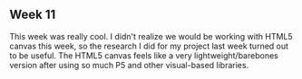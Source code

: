 ## **Week 11** ##

This week was really cool. I didn't realize we would be working with HTML5 canvas this week, so the research I did for my project last week turned out to be useful. The HTML5 canvas feels like a very lightweight/barebones version after using so much P5 and other visual-based libraries.
